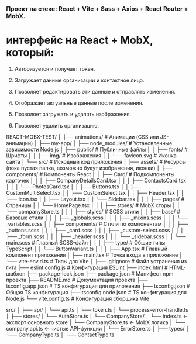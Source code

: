 ### Проект на стеке: React + Vite + Sass + Axios + React Router + MobX.

# интерфейс на React + MobX, который:

1. Авторизуется и получает токен.

2. Загружает данные организации и контактное лицо.

3. Позволяет редактировать эти данные и отправлять изменения.

4. Отображает актуальные данные после изменения.

5. Позволяет загружать и удалять изображения.

6. Позволяет удалить организацию.


REACT-MOBX-TEST/
│
├── animations/                 # Анимации (CSS или JS-анимации)
│
├── my-app/
│   ├── node_modules/           # Установленные зависимости Node.js
│   ├── public/                 # Публичные файлы
│   │   ├── fonts/              # Шрифты
│   │   ├── img/                # Изображения
│   │   └── favicon.svg         # Иконка сайта
│   └── src/                    # Исходный код приложения
│       ├── assets/            # Ресурсы (пока пустая папка, возможно будут изображения, иконки)
│       ├── components/        # Компоненты React
│       │   ├── Card/          # Подкомпоненты карточек
│       │   │   ├── CompanyDetailsCard.tsx
│       │   │   ├── ContactsCard.tsx
│       │   │   └── PhotosCard.tsx
│       │   ├── Buttons.tsx
│       │   ├── CustomMultiSelect.tsx
│       │   ├── CustomSelect.tsx
│       │   ├── Header.tsx
│       │   ├── Icon.tsx
│       │   ├── Layout.tsx
│       │   └── Sidebar.tsx
│       │
│       ├── pages/             # Страницы
│       │   └── HomePage.tsx
│       │
│       ├── stores/            # MobX сторы
│       │   └── companyStore.ts
│       │
│       ├── styles/            # SCSS стили
│       │   ├── base/          # Базовые стили
│       │   │   ├── _globals.scss
│       │   │   ├── _mixins.scss
│       │   │   └── _variables.scss
│       │   ├── components/    # Стили по компонентам
│       │   │   ├── _buttons.scss
│       │   │   ├── _card.scss
│       │   │   ├── _custom-select.scss
│       │   │   ├── _form.scss
│       │   │   ├── _header.scss
│       │   │   └── _sidebar.scss
│       │   └── main.scss      # Главный SCSS-файл
│       │
│       ├── type/              # Общие типы TypeScript
│       │   └── ButtonVariant.ts
│       │
│       ├── App.tsx           # Главный компонент приложения
│       ├── main.tsx          # Точка входа в приложение
│       └── vite-env.d.ts     # Типы для Vite
│
├── .gitignore                # Файл устранения из гита
├── eslint.config.js         # Конфигурация ESLint
├── index.html               # HTML-шаблон
├── package-lock.json
├── package.json             # Манифест npm проекта
├── README.md                # Документация проекта
├── tsconfig.app.json        # TS конфигурация для приложения
├── tsconfig.json            # Общая TS конфигурация
├── tsconfig.node.json       # TS конфигурация для Node.js
└── vite.config.ts           # Конфигурация сборщика Vite

src/
│
├── api/
│   └── api.ts
│   └── token.ts
│   └── process-error-handle.ts
│
├── stores/
│   └── AuthStore.ts
│   └── CompanyStore/
│       └── index.ts           ← экспорт основного store
│       └── CompanyStore.ts    ← MobX логика
│       └── company.api.ts     ← чистые API-функции
│   └── ErrorStore.ts
│
├── types/
│   └── CompanyType.ts
│   └── ContactType.ts
